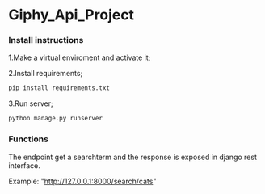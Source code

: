 # Giphy_Api_Project

### Install instructions

1.Make a virtual enviroment and activate it;

2.Install requirements;
```sh
pip install requirements.txt
```
3.Run server;
```sh
python manage.py runserver
```
### Functions

The endpoint get a searchterm and the response is exposed in django rest interface.

Example: "http://127.0.0.1:8000/search/cats"

